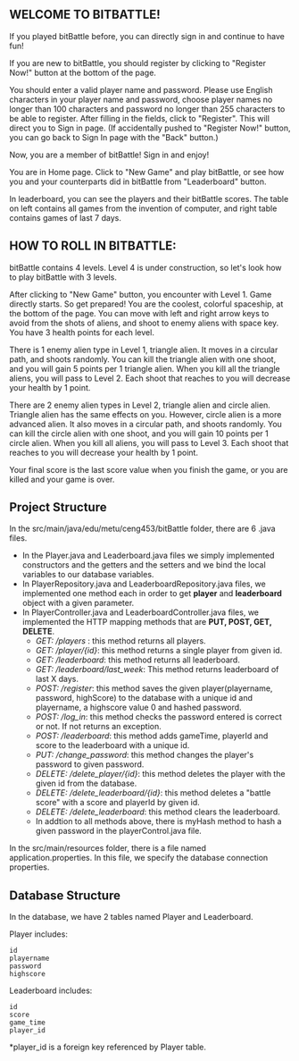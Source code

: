 ## **WELCOME TO BITBATTLE!**

If you played bitBattle before, you can directly sign in and continue to have fun!

If you are new to bitBattle, you should register by clicking to "Register Now!" button at the bottom of the page.

You should enter a valid player name and password. Please use English characters in your player name and password, choose player names no longer than 100 characters and password no longer than 255 characters to be able to register. After filling in the fields, click to "Register". This will direct you to Sign in page.
(If accidentally pushed to "Register Now!" button, you can go back  to Sign In page with the "Back" button.)

Now, you are a member of bitBattle! Sign in and enjoy!


You are in Home page. Click to "New Game" and play bitBattle, or see how you and your counterparts did in bitBattle from "Leaderboard" button.

In leaderboard, you can see the players and their bitBattle scores. The table on left contains all games from the invention of computer, and right table contains games of last 7 days.

## **HOW TO ROLL IN BITBATTLE:**

bitBattle contains 4 levels. Level 4 is under construction, so let's look how to play bitBattle with 3 levels.

After clicking to "New Game" button, you encounter with Level 1. Game directly starts. So get prepared!
You are the coolest, colorful spaceship, at the bottom of the page. You can move with left and right arrow keys to avoid from the shots of aliens, and shoot to enemy aliens with space key. You have 3 health points for each level.

There is 1 enemy alien type in Level 1, triangle alien. It moves in a circular path, and shoots randomly. You can kill the triangle alien with one shoot, and you will gain 5 points per 1 triangle alien. When you kill all the triangle aliens, you will pass to Level 2. Each shoot that reaches to you will decrease your health by 1 point.

There are 2 enemy alien types in Level 2, triangle alien and circle alien. Triangle alien has the same effects on you. However, circle alien is a more advanced alien. It also moves in a circular path, and shoots randomly. You can kill the circle alien with one shoot, and you will gain 10 points per 1 circle alien. When you kill all aliens, you will pass to Level 3. Each shoot that reaches to you will decrease your health by 1 point.

Your final score is the last score value when you finish the game, or you are killed and your game is over.


## Project Structure

In the src/main/java/edu/metu/ceng453/bitBattle folder, there are 6 .java files. 

* In the Player.java and Leaderboard.java files we simply implemented constructors and the getters and the setters and we bind the local variables to our database variables.
* In PlayerRepository.java and LeaderboardRepository.java files, we implemented one method each in order to get **player** and **leaderboard** object with a given parameter.
* In PlayerController.java and LeaderboardController.java files, we implemented the HTTP mapping methods that are **PUT, POST, GET, DELETE**.
    * *GET: /players* : this method returns all players.
    * *GET: /player/{id}*: this method returns a single player from given id.
    * *GET: /leaderboard*:  this method returns all leaderboard.
    * *GET: /leaderboard/last_week*: This method returns leaderboard of last X days.
    * *POST: /register*: this method saves the given player(playername, password, highScore) to the database with a unique id and playername, a highscore value 0 and hashed password.
    * *POST: /log_in*: this method checks the password entered is correct or not. If not returns an exception.
    * *POST: /leaderboard*: this method adds gameTime, playerId and score to the leaderboard with a unique id.
    * *PUT: /change_password*: this method changes the player's password to given password.
    * *DELETE: /delete_player/{id}*: this method deletes the player with the given id from the database.
    * *DELETE: /delete_leaderboard/{id}*: this method deletes a "battle score" with a score and playerId by given id.
    * *DELETE: /delete_leaderboard*:  this method clears the leaderboard.
    * In addtion to all methods above, there is myHash method to hash a given password in the playerControl.java file.
    
In the src/main/resources folder, there is a file named application.properties. In this file, we specify the database connection properties.

## Database Structure

In the database, we have 2 tables named Player and Leaderboard.

Player includes:

    id
    playername
    password
    highscore
    
Leaderboard includes:

    id
    score
    game_time
    player_id
    
*player_id is a foreign key referenced by Player table.
